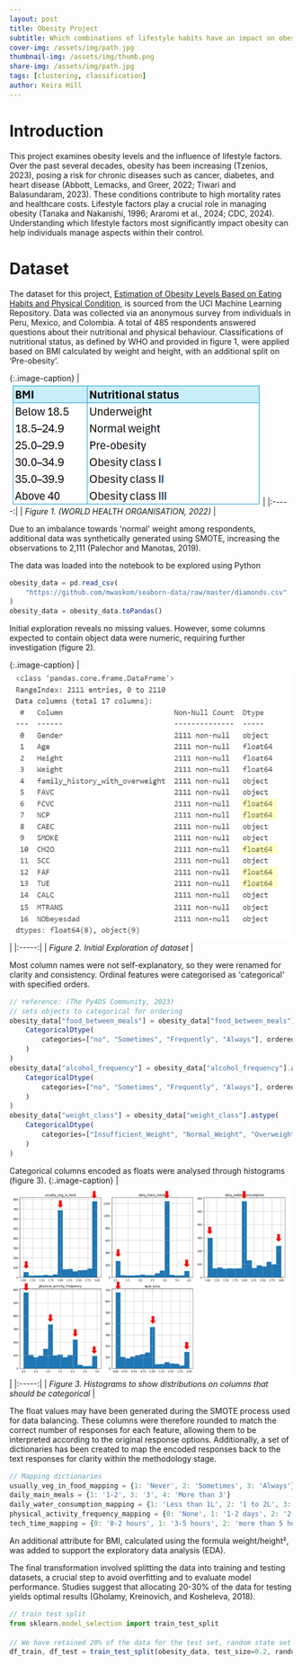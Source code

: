 ```yaml
---
layout: post
title: Obesity Project
subtitle: Which combinations of lifestyle habits have an impact on obesity, and can obesity levels be predicted using these features?
cover-img: /assets/img/path.jpg
thumbnail-img: /assets/img/thumb.png
share-img: /assets/img/path.jpg
tags: [clustering, classification]
author: Keira Hill
---
```


# Introduction
This project examines obesity levels and the influence of lifestyle factors. Over the past several decades, obesity has been increasing (Tzenios, 2023), posing a risk for chronic diseases such as cancer, diabetes, and heart disease (Abbott, Lemacks, and Greer, 2022; Tiwari and Balasundaram, 2023). These conditions contribute to high mortality rates and healthcare costs. Lifestyle factors play a crucial role in managing obesity (Tanaka and Nakanishi, 1996; Araromi et al., 2024; CDC, 2024). Understanding which lifestyle factors most significantly impact obesity can help individuals manage aspects within their control.

# Dataset
The dataset for this project, [Estimation of Obesity Levels Based on Eating Habits and Physical Condition](https://archive.ics.uci.edu/dataset/544/estimation+of+obesity+levels+based+on+eating+habits+and+physical+condition), is sourced from the UCI Machine Learning Repository. Data was collected via an anonymous survey from individuals in Peru, Mexico, and Colombia. A total of 485 respondents answered questions about their nutritional and physical behaviour. Classifications of nutritional status, as defined by WHO and provided in figure 1, were applied based on BMI calculated by weight and height, with an additional split on ‘Pre-obesity’.

{:.image-caption}
| ![BMI](/assets/img/project_obesity/BMITable.png) |
|:-----:|
| *Figure 1. (WORLD HEALTH ORGANISATION, 2022)* |

Due to an imbalance towards 'normal' weight among respondents, additional data was synthetically generated using SMOTE, increasing the observations to 2,111 (Palechor and Manotas, 2019).
  
The data was loaded into the notebook to be explored using Python 

```javascript
obesity_data = pd.read_csv(
    "https://github.com/mwaskom/seaborn-data/raw/master/diamonds.csv"
)
obesity_data = obesity_data.toPandas()
```

Initial exploration reveals no missing values. However, some columns expected to contain object data were numeric, requiring further investigation (figure 2). 

{:.image-caption}
| ![BMI](/assets/img/project_obesity/InitalExploration.png) |
|:-----:|
| *Figure 2. Initial Exploration of dataset* |

Most column names were not self-explanatory, so they were renamed for clarity and consistency. Ordinal features were categorised as 'categorical' with specified orders.   
```javascript
// reference: (The Py4DS Community, 2023)
// sets objects to categorical for ordering 
obesity_data["food_between_meals"] = obesity_data["food_between_meals"].astype(
    CategoricalDtype(
        categories=["no", "Sometimes", "Frequently", "Always"], ordered=True
    )
)
obesity_data["alcohol_frequency"] = obesity_data["alcohol_frequency"].astype(
    CategoricalDtype(
        categories=["no", "Sometimes", "Frequently", "Always"], ordered=True
    )
)
obesity_data["weight_class"] = obesity_data["weight_class"].astype(
    CategoricalDtype(
        categories=["Insufficient_Weight", "Normal_Weight", "Overweight_Level_I", "Overweight_Level_II", "Obesity_Type_I", "Obesity_Type_II", "Obesity_Type_III"], ordered=True
    )
)
```
Categorical columns encoded as floats were analysed through histograms (figure 3). 
{:.image-caption}
| ![BMI](/assets/img/project_obesity/CategorigaclHistograms.png) |
|:-----:|
| *Figure 3. Histograms to show distributions on columns that should be categorical* |

The float values may have been generated during the SMOTE process used for data balancing. These columns were therefore rounded to match the correct number of responses for each feature, allowing them to be interpreted according to the original response options. Additionally, a set of dictionaries has been created to map the encoded responses back to the text responses for clarity within the methodology stage.
```javascript
// Mapping dictionaries
usually_veg_in_food_mapping = {1: 'Never', 2: 'Sometimes', 3: 'Always'}
daily_main_meals = {1: '1-2', 3: '3', 4: 'More than 3'}
daily_water_consumption_mapping = {1: 'Less than 1L', 2: '1 to 2L', 3: 'More than 2L'}
physical_activity_frequency_mapping = {0: 'None', 1: '1-2 days', 2: '2-4 days', 3: '4-5 days'}
tech_time_mapping = {0: '0-2 hours', 1: '3-5 hours', 2: 'more than 5 hours'}
```
An additional attribute for BMI, calculated using the formula weight/height², was added to support the exploratory data analysis (EDA). 

The final transformation involved splitting the data into training and testing datasets, a crucial step to avoid overfitting and to evaluate model performance. Studies suggest that allocating 20-30% of the data for testing yields optimal results (Gholamy, Kreinovich, and Kosheleva, 2018).
```javascript
// train test split
from sklearn.model_selection import train_test_split

// We have retained 20% of the data for the test set, random state set for reproducability
df_train, df_test = train_test_split(obesity_data, test_size=0.2, random_state=1234)
```
